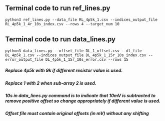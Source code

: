 ## Terminal code to run ref_lines.py
`python3 ref_lines.py --data_file RL_4p5k_1.csv --indices_output_file RL_4p5k_1_4r_10s_index.csv --rows 4 --target_num 10`

## Terminal code to run data_lines.py
`python3 data_lines.py --offset_file DL_1_offset.csv --dl_file DL_4p5k_1.csv --indices_output_file DL_4p5k_1_15r_10s_index.csv --error_output_file DL_4p5k_1_15r_10s_error.csv --rows 15`

##### Replace 4p5k with 9k if different resistor value is used.
##### Replace 1 with 2 when sub-array 2 is used.

##### 10s in data_lines.py command is to indicate that 10mV is subtracted to remove positive offset so change appropriately if different value is used.

##### Offset file must contain original offsets (in mV) without any shifting
